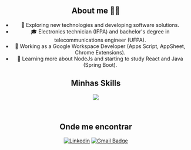 <div align='center'>
  

## About me 👨‍💻

- 🤔 Exploring new technologies and developing software solutions.
- 🎓 Electronics technician (IFPA) and bachelor's degree in telecommunications engineer (UFPA).
- 💼 Working as a Google Workspace Developer (Apps Script, AppSheet, Chrome Extensions).
- 🌱 Learning more about NodeJs and starting to study React and Java (Spring Boot).

## Minhas Skills

<p align="center">
  <a href="https://skillicons.dev">
    <img src="https://skillicons.dev/icons?i=html,css,js,jquery,react,nodejs,mysql,gcp,git,vscode,postman" />
  </a>
</p>

<br/>

## Onde me encontrar

[![Linkedin](https://img.shields.io/badge/-LinkedIn-blue?style=flat-square&logo=Linkedin&logoColor=white&link=https://br.linkedin.com/in/joao-pereira-paiva)](https://br.linkedin.com/in/joao-pereira-paiva)
[![Gmail Badge](https://img.shields.io/badge/-gmail-red?style=flat-square&logo=Gmail&logoColor=white&link=mailto:joaopereirapaiva@gmail.com)](mailto:joaopereirapaiva@gmail.com)

</div>
